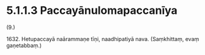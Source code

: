 

# 5.1.1.3 Paccayānulomapaccanīya





(9.)

1632\. Hetupaccayā naārammaṇe tīṇi, naadhipatiyā nava. (Saṃkhittaṃ, evaṃ gaṇetabbaṃ.)



